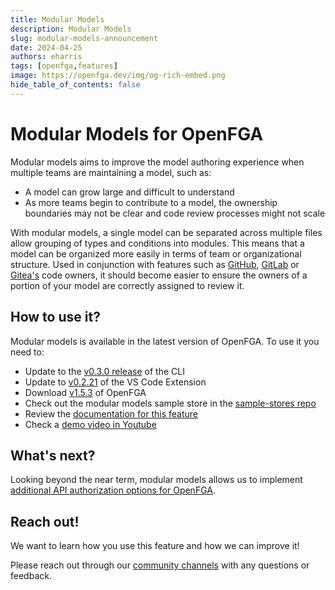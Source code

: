 ```yaml
---
title: Modular Models
description: Modular Models 
slug: modular-models-announcement
date: 2024-04-25
authors: eharris
tags: [openfga,features]
image: https://openfga.dev/img/og-rich-embed.png
hide_table_of_contents: false
---
```

# Modular Models for OpenFGA

Modular models aims to improve the model authoring experience when multiple teams are maintaining a model, such as:

- A model can grow large and difficult to understand
- As more teams begin to contribute to a model, the ownership boundaries may not be clear and code review processes might not scale

With modular models, a single model can be separated across multiple files allow grouping of types and conditions into modules. This means that a model can be organized more easily in terms of team or organizational structure. Used in conjunction with features such as [GitHub](https://docs.github.com/en/repositories/managing-your-repositorys-settings-and-features/customizing-your-repository/about-code-owners), [GitLab](https://docs.gitlab.com/ee/user/project/codeowners/) or [Gitea's](https://docs.gitea.com/usage/code-owners) code owners, it should become easier to ensure the owners of a portion of your model are correctly assigned to review it.

## How to use it?

Modular models is available in the latest version of OpenFGA. To use it you need to:

* Update to the [v0.3.0 release](https://github.com/openfga/cli/releases/tag/v0.3.0) of the CLI
* Update to [v0.2.21](https://github.com/openfga/vscode-ext/releases/tag/v0.2.21) of the VS Code Extension
* Download [v1.5.3](https://github.com/openfga/openfga/releases/tag/v1.5.3) of OpenFGA
* Check out the modular models sample store in the [sample-stores repo](https://github.com/openfga/sample-stores/tree/main/stores/modular)
* Review the [documentation for this feature](https://openfga.dev/docs/modeling/modular-models)
* Check a [demo video in Youtube](https://youtu.be/oeqroL8-wCQ)

## What's next?

Looking beyond the near term, modular models allows us to implement [additional API authorization options for OpenFGA](https://github.com/openfga/roadmap/issues/30).

## Reach out!

We want to learn how you use this feature and how we can improve it! 

Please reach out through our [community channels](https://openfga.dev/community) with any questions or feedback.
